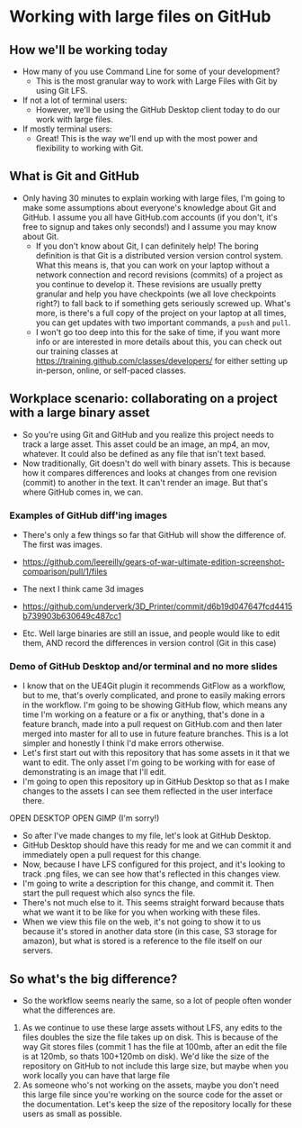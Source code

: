 # Working with large files on GitHub

## How we'll be working today
- How many of you use Command Line for some of your development?
  - This is the most granular way to work with Large Files with Git by using Git LFS.
- If not a lot of terminal users:
  - However, we'll be using the GitHub Desktop client today to do our work with large files.
- If mostly terminal users:
  - Great! This is the way we'll end up with the most power and flexibility to working with Git.

## What is Git and GitHub
- Only having 30 minutes to explain working with large files, I'm going to make some assumptions about everyone's knowledge about Git and GitHub. I assume you all have GitHub.com accounts (if you don't, it's free to signup and takes only seconds!) and I assume you may know about Git.
  - If you don't know about Git, I can definitely help! The boring definition is that Git is a distributed version version control system. What this means is, that you can work on your laptop without a network connection and record revisions (commits) of a project as you continue to develop it. These revisions are usually pretty granular and help you have checkpoints (we all love checkpoints right?) to fall back to if something gets seriously screwed up. What's more, is there's a full copy of the project on your laptop at all times, you can get updates with two important commands, a `push` and `pull`.
  - I won't go too deep into this for the sake of time, if you want more info or are interested in more details about this, you can check out our training classes at https://training.github.com/classes/developers/ for either setting up in-person, online, or self-paced classes.

## Workplace scenario: collaborating on a project with a large binary asset
- So you're using Git and GitHub and you realize this project needs to track a large asset. This asset could be an image, an mp4, an mov, whatever. It could also be defined as any file that isn't text based.
- Now traditionally, Git doesn't do well with binary assets. This is because how it compares differences and looks at changes from one revision (commit) to another in the text. It can't render an image. But that's where GitHub comes in, we can.

### Examples of GitHub diff'ing images
- There's only a few things so far that GitHub will show the difference of. The first was images.

-  https://github.com/leereilly/gears-of-war-ultimate-edition-screenshot-comparison/pull/1/files

- The next I think came 3d images

- https://github.com/underverk/3D_Printer/commit/d6b19d047647fcd4415b739903b630649c487cc1

- Etc. Well large binaries are still an issue, and people would like to edit them, AND record the differences in version control (Git in this case)

### Demo of GitHub Desktop and/or terminal and no more slides
- I know that on the UE4Git plugin it recommends GitFlow as a workflow, but to me, that's overly complicated, and prone to easily making errors in the workflow. I'm going to be showing GitHub flow, which means any time I'm working on a feature or a fix or anything, that's done in a feature branch, made into a pull request on GitHub.com and then later merged into master for all to use in future feature branches. This is a lot simpler and honestly I think I'd make errors otherwise.
- Let's first start out with this repository that has some assets in it that we want to edit. The only asset I'm going to be working with for ease of demonstrating is an image that I'll edit.
- I'm going to open this repository up in GitHub Desktop so that as I make changes to the assets I can see them reflected in the user interface there.

OPEN DESKTOP
OPEN GIMP (I'm sorry!)

- So after I've made changes to my file, let's look at GitHub Desktop.
- GitHub Desktop should have this ready for me and we can commit it and immediately open a pull request for this change.
- Now, because I have LFS configured for this project, and it's looking to track .png files, we can see how that's reflected in this changes view.
- I'm going to write a description for this change, and commit it. Then start the pull request which also syncs the file.
- There's not much else to it. This seems straight forward because thats what we want it to be like for you when working with these files.
- When we view this file on the web, it's not going to show it to us because it's stored in another data store (in this case, S3 storage for amazon), but what is stored is a reference to the file itself on our servers.

## So what's the big difference?
- So the workflow seems nearly the same, so a lot of people often wonder what the differences are.

1. As we continue to use these large assets without LFS, any edits to the files doubles the size the file takes up on disk. This is because of the way Git stores files (commit 1 has the file at 100mb, after an edit the file is at 120mb, so thats 100+120mb on disk). We'd like the size of the repository on GitHub to not include this large size, but maybe when you work locally you can have that large file
2. As someone who's not working on the assets, maybe you don't need this large file since you're working on the source code for the asset or the documentation. Let's keep the size of the repository locally for these users as small as possible.
